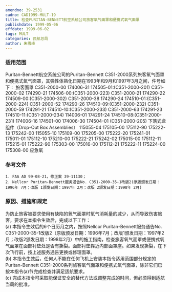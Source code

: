 ```yaml
---
amendno: 39-2531  
cadno: CAD1999-MULT-19  
title: 检查PURITAN-BENNETT航空系统公司旅客氧气面罩和便携式氧气面罩  
publishdate: 1999-05-06  
effdate: 1999-06-02  
tags: MULT  
categories: 民航总局  
author: 朱雪峰  
---
```

  
### 适用范围  
Puritan-Bennett航空系统公司的Puritan-Bennett C351-2000系列旅客氧气面罩和便携式氧气面罩，其弹性体熟化日期在1993年和9月和1997年3月之间，件号如下： 旅客面罩 C351-2000-00 174006-31 174505-01:(C351-2000-201) C351-2000-02 174290-21 174506-00:(C351-2000-223) C351-2000-21 174290-22 174509-00:(C351-2000-302) C351-2000-38 174290-24 174510-01:(C351-2000-224) C351-2000-52 174290-26 174510-09:(C351-2000-232) C351-2000-59 174291-21 174510-10:(C351-2000-233) C351-2000-63 174291-23 174510-11:(C351-2000-234) 114006-01 174291-24 174510-08:(C351-2000-231) 174006-16 174501-00 174006-30 174504-01 (C351-2000-205) 下落式盒组件（Drop-Out Box Assemblies）
115055-04  175105-00  175112-90  175222-13
175242-00
115055-10  175109-00  175205-00  175222-20
175241-01
175011-01 175112-10 175210-00 175222-21 175242-02
175015-00 175112-11 175215-01 175222-90 175303-00
175016-00 175112-21 175222-11 175224-00 175308-00
应急氧  
  
<!--more-->  
### 参考文件  
    1. FAA AD 99-08-21，修正案 39-11130；  
    2. Nellcor Puritan-Bennett服务通告No. C351-2000-35-1改版2(原版颁发日期：1996年 7月；改版 1颁发日期：1997年 2月；改版 2颁发日期：1998年 2月)  
  
### 原因、措施和规定  
为防止旅客被要求使用有缺陷的氧气面罩时氧气消耗量的减少，从而导致伤害旅客，要求在本指令生效后，完成以下工作：  
    (a) 本指令生效后的6个日历月之内，按照Nellcor Puritan-Bennett服务通告No. C351-2000-35-1改版2（原版颁发日期：1996年7月；改版1颁发日期：1997年2月；改版2颁发日期：1998年2月）中的施工指南，检查旅客氧气面罩或便携式氧气面罩在面部衬垫处是否有撕裂。面部衬垫靠近内部面罩座。如果发现撕裂，在下次飞行前，按上述服务通告更换或修理面罩。  
    (b) 本指令生效后，任何人不能在任何飞机上安装本指令适用范围部分规定的Puritan-Bennett C351-2000系列旅客氧气面罩和便携式氧气面罩，除非它们已按本指令(a)节完成检查并满足适航要求。  
    (c) 完成本指令可采取能保证安全的替代方法或调整完成的时间，但必须得到适航当局的批准。  
  
